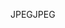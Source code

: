 <span data-ttu-id="99fbc-101">JPEG</span><span class="sxs-lookup"><span data-stu-id="99fbc-101">JPEG</span></span>